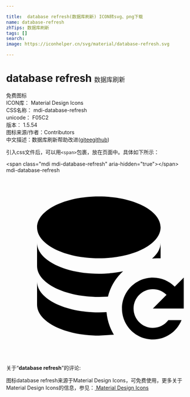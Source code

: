 ```yaml
---

title:  database refresh(数据库刷新) ICON转svg、png下载
name: database-refresh
zhTips: 数据库刷新
tags: []
search: 
image: https://iconhelper.cn/svg/material/database-refresh.svg

---
```


# database refresh  <small style="font-size: 60%;font-weight: 100">数据库刷新</small>


<div class="detail-page">
<p>
<span><span class="badge-success badge">免费图标</span> </span>
<br/>
<span>
ICON库：
<span class="badge-secondary badge">Material Design Icons</span> 
</span>
<br/>
<span>
CSS名称：
<span class="badge-secondary badge">mdi-database-refresh</span> 
</span>
<br/>
<span>
unicode：
<span class="badge-secondary badge">F05C2</span> 
<copy-btn content='F05C2' btn-title=""></copy-btn>
<copy-btn :content='String.fromCodePoint(parseInt("F05C2", 16))' btn-title="复制U"></copy-btn>
</span>
<br/>
<span>
版本：
<span class="badge-secondary badge">1.5.54</span> 
</span>
<br/>
<span>图标来源/作者：<span class="badge-light badge">Contributors</span></span> 
<br/>
<span class="zh-detail">中文描述：<span class="badge-primary badge">数据库刷新</span><span class="help-link"><span>帮助改进</span>(<a href="https://gitee.com/liuwave/icon-helper/edit/master/json/material/database-refresh.json" target="_blank" rel="noopener noreferrer">gitee</a><a href="https://github.com/liuwave/icon-helper/edit/master/json/material/database-refresh.json" target="_blank" rel="noopener noreferrer">github</a></span>)</span><br/>
</p>
</div>
<div class="alert alert-dark">
  <i class="mdi mdi-database-refresh mdi-48px"></i>
  <i class="mdi mdi-database-refresh mdi-36px"></i>
  <i class="mdi mdi-database-refresh mdi-24px"></i>
  <i class="mdi mdi-database-refresh mdi-18px"></i>
</div>
<div>
  <p>引入css文件后，可以用<code>&lt;span&gt;</code>包裹，放在页面中。具体如下所示：    
  </p>
  <div class="alert alert-primary" style="font-size: 14px">
    &lt;span class="mdi mdi-database-refresh" aria-hidden="true"&gt;&lt;/span&gt;
    <copy-btn content='<span class="mdi mdi-database-refresh" aria-hidden="true"></span>'></copy-btn>
  </div>
  <div class="alert alert-secondary">
    <i class="mdi mdi-database-refresh"
    style="font-size: 24px"
    aria-hidden="true"></i> mdi-database-refresh
    <copy-btn content="mdi-database-refresh" btn-title="复制图标名称"></copy-btn>
  </div>
</div>
<div id="svg" class="svg-wrap">
<svg xmlns="http://www.w3.org/2000/svg" viewBox="0 0 24 24"><path d="M12 3C16.42 3 20 4.79 20 7C20 9.21 16.42 11 12 11C7.58 11 4 9.21 4 7C4 4.79 7.58 3 12 3M4 9C4 11.21 7.58 13 12 13C13.11 13 14.18 12.89 15.14 12.68C14.19 13.54 13.5 14.67 13.18 15.96L12 16C7.58 16 4 14.21 4 12V9M20 9V11L19.5 11L18.9 11.03C19.6 10.43 20 9.74 20 9M4 14C4 16.21 7.58 18 12 18L13 17.97C13.09 19.03 13.42 20 13.95 20.88L12 21C7.58 21 4 19.21 4 17V14M19 13.5C20.11 13.5 21.11 13.95 21.83 14.67L23 13.5V17.5H19L20.77 15.73C20.32 15.28 19.69 15 19 15C17.62 15 16.5 16.12 16.5 17.5C16.5 18.88 17.62 20 19 20C19.82 20 20.54 19.61 21 19H22.71C22.12 20.47 20.68 21.5 19 21.5C16.79 21.5 15 19.71 15 17.5C15 15.29 16.79 13.5 19 13.5Z" /></svg>
</div>
<detail full-name='mdi-database-refresh'></detail>
<div class="icon-detail__container">
<p>关于“<b>database refresh</b>”的评论:</p>
</div>
<Vssue title="关于“database refresh”的评论" />    
<div><p>图标database refresh来源于Material Design Icons，可免费使用，更多关于 Material Design Icons的信息，参见：<a target="_blank" href="https://iconhelper.cn/material.html"> Material Design Icons</a>
</p></div>
